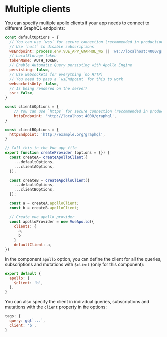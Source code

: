 # Multiple clients

You can specify multiple apollo clients if your app needs to connect to different GraphQL endpoints:

```js
const defaultOptions = {
  // You can use `wss` for secure connection (recommended in production)
  // Use `null` to disable subscriptions
  wsEndpoint: process.env.VUE_APP_GRAPHQL_WS || 'ws://localhost:4000/graphql',
  // LocalStorage token
  tokenName: AUTH_TOKEN,
  // Enable Automatic Query persisting with Apollo Engine
  persisting: false,
  // Use websockets for everything (no HTTP)
  // You need to pass a `wsEndpoint` for this to work
  websocketsOnly: false,
  // Is being rendered on the server?
  ssr: false,
}

const clientAOptions = {
    // You can use `https` for secure connection (recommended in production)
    httpEndpoint: 'http://localhost:4000/graphql',
}

const clientBOptions = {
  httpEndpoint: 'http://example.org/graphql',
}

// Call this in the Vue app file
export function createProvider (options = {}) {
  const createA= createApolloClient({
    ...defaultOptions,
    ...clientAOptions,
  });

  const createB = createApolloClient({
    ...defaultOptions,
    ...clientBOptions,
  });

  const a = createA.apolloClient;
  const b = createB.apolloClient;

  // Create vue apollo provider
  const apolloProvider = new VueApollo({
    clients: {
      a,
      b
    }
    defaultClient: a,
})
```

In the component `apollo` option, you can define the client for all the queries, subscriptions and mutations with `$client` (only for this component):

```js
export default {
  apollo: {
    $client: 'b',
  },
}
```

You can also specify the client in individual queries, subscriptions and mutations with the `client` property in the options:

```js
tags: {
  query: gql`...`,
  client: 'b',
}
```
